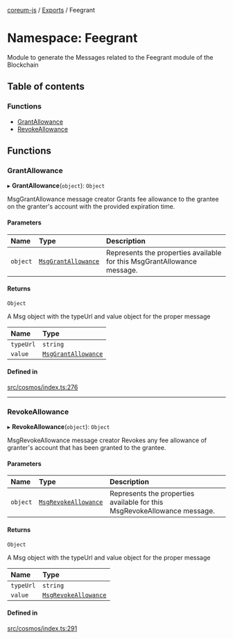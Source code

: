 [coreum-js](../README.md) / [Exports](../modules.md) / Feegrant

# Namespace: Feegrant

Module to generate the Messages related to the Feegrant module of the Blockchain

## Table of contents

### Functions

- [GrantAllowance](Feegrant.md#grantallowance)
- [RevokeAllowance](Feegrant.md#revokeallowance)

## Functions

### GrantAllowance

▸ **GrantAllowance**(`object`): `Object`

MsgGrantAllowance message creator
Grants fee allowance to the grantee on the granter's account with the provided expiration time.

#### Parameters

| Name | Type | Description |
| :------ | :------ | :------ |
| `object` | [`MsgGrantAllowance`](../interfaces/internal_.MsgGrantAllowance.md) | Represents the properties available for this MsgGrantAllowance message. |

#### Returns

`Object`

A Msg object with the typeUrl and value object for the proper message

| Name | Type |
| :------ | :------ |
| `typeUrl` | `string` |
| `value` | [`MsgGrantAllowance`](internal_.md#msggrantallowance) |

#### Defined in

[src/cosmos/index.ts:276](https://github.com/PulsaraIO/coreum-js/blob/37352c6/src/cosmos/index.ts#L276)

___

### RevokeAllowance

▸ **RevokeAllowance**(`object`): `Object`

MsgRevokeAllowance message creator
Revokes any fee allowance of granter's account that has been granted to the grantee.

#### Parameters

| Name | Type | Description |
| :------ | :------ | :------ |
| `object` | [`MsgRevokeAllowance`](../interfaces/internal_.MsgRevokeAllowance.md) | Represents the properties available for this MsgRevokeAllowance message. |

#### Returns

`Object`

A Msg object with the typeUrl and value object for the proper message

| Name | Type |
| :------ | :------ |
| `typeUrl` | `string` |
| `value` | [`MsgRevokeAllowance`](internal_.md#msgrevokeallowance) |

#### Defined in

[src/cosmos/index.ts:291](https://github.com/PulsaraIO/coreum-js/blob/37352c6/src/cosmos/index.ts#L291)
